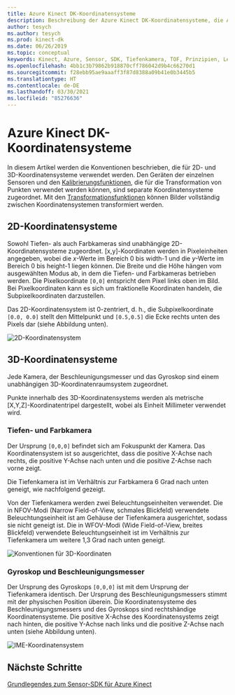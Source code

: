 ```yaml
---
title: Azure Kinect DK-Koordinatensysteme
description: Beschreibung der Azure Kinect DK-Koordinatensysteme, die Azure DK-Sensoren zugeordnet sind
author: tesych
ms.author: tesych
ms.prod: kinect-dk
ms.date: 06/26/2019
ms.topic: conceptual
keywords: Kinect, Azure, Sensor, SDK, Tiefenkamera, TOF, Prinzipien, Leistung, Außerkraftsetzung
ms.openlocfilehash: 4bb1c3b79862b918870cff786042d9b4c66270d1
ms.sourcegitcommit: f28ebb95ae9aaaff3f87d8388a09b41e0b3445b5
ms.translationtype: HT
ms.contentlocale: de-DE
ms.lasthandoff: 03/30/2021
ms.locfileid: "85276636"
---
```

# <a name="azure-kinect-dk-coordinate-systems"></a>Azure Kinect DK-Koordinatensysteme

In diesem Artikel werden die Konventionen beschrieben, die für 2D- und 3D-Koordinatensysteme verwendet werden.  Den Geräten der einzelnen Sensoren und den [Kalibrierungsfunktionen](use-calibration-functions.md), die für die Transformation von Punkten verwendet werden können, sind separate Koordinatensysteme zugeordnet. Mit den [Transformationsfunktionen](use-image-transformation.md) können Bilder vollständig zwischen Koordinatensystemen transformiert werden.  

## <a name="2d-coordinate-systems"></a>2D-Koordinatensysteme

 Sowohl Tiefen- als auch Farbkameras sind unabhängige 2D-Koordinatensysteme zugeordnet. [x,y]-Koordinaten werden in Pixeleinheiten angegeben, wobei die *x*-Werte im Bereich 0 bis width-1 und die *y*-Werte im Bereich 0 bis height-1 liegen können. Die Breite und die Höhe hängen vom ausgewählten Modus ab, in dem die Tiefen- und Farbkameras betrieben werden. Die Pixelkoordinate `[0,0]` entspricht dem Pixel links oben im Bild. Bei Pixelkoordinaten kann es sich um fraktionelle Koordinaten handeln, die Subpixelkoordinaten darzustellen.

Das 2D-Koordinatensystem ist 0-zentriert, d. h., die Subpixelkoordinate `[0.0, 0.0]` stellt den Mittelpunkt und `[0.5,0.5]` die Ecke rechts unten des Pixels dar (siehe Abbildung unten).

   ![2D-Koordinatensystem](./media/concepts/concepts-coordinate-systems/coordinate-systems-sdk-2d-system.png)

## <a name="3d-coordinate-systems"></a>3D-Koordinatensysteme

Jede Kamera, der Beschleunigungsmesser und das Gyroskop sind einem unabhängigen 3D-Koordinatenraumsystem zugeordnet.

Punkte innerhalb des 3D-Koordinatensystems werden als metrische [X,Y,Z]-Koordinatentripel dargestellt, wobei als Einheit Millimeter verwendet wird.

### <a name="depth-and-color-camera"></a>Tiefen- und Farbkamera

Der Ursprung `[0,0,0]` befindet sich am Fokuspunkt der Kamera. Das Koordinatensystem ist so ausgerichtet, dass die positive X-Achse nach rechts, die positive Y-Achse nach unten und die positive Z-Achse nach vorne zeigt.

Die Tiefenkamera ist im Verhältnis zur Farbkamera 6 Grad nach unten geneigt, wie nachfolgend gezeigt. 

Von der Tiefenkamera werden zwei Beleuchtungseinheiten verwendet. Die in NFOV-Modi (Narrow Field-of-View, schmales Blickfeld) verwendete Beleuchtungseinheit ist am Gehäuse der Tiefenkamera ausgerichtet, sodass sie nicht geneigt ist. Die in WFOV-Modi (Wide Field-of-View, breites Blickfeld) verwendete Beleuchtungseinheit ist im Verhältnis zur Tiefenkamera um weitere 1,3 Grad nach unten geneigt.

![Konventionen für 3D-Koordinaten](./media/concepts/concepts-coordinate-systems/coordinate-systems-camera-features.png)

### <a name="gyroscope-and-accelerometer"></a>Gyroskop und Beschleunigungsmesser

Der Ursprung des Gyroskops `[0,0,0]` ist mit dem Ursprung der Tiefenkamera identisch. Der Ursprung des Beschleunigungsmessers stimmt mit der physischen Position überein. Die Koordinatensysteme des Beschleunigungsmessers und des Gyroskops sind rechtshändige Koordinatensysteme. Die positive X-Achse des Koordinatensystems zeigt nach hinten, die positive Y-Achse nach links und die positive Z-Achse nach unten (siehe Abbildung unten).

![IME-Koordinatensystem](./media/concepts/concepts-coordinate-systems/coordinate-systems-gyroscope.png)

## <a name="next-steps"></a>Nächste Schritte

[Grundlegendes zum Sensor-SDK für Azure Kinect](about-sensor-sdk.md)